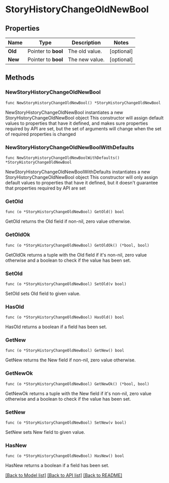 # StoryHistoryChangeOldNewBool

## Properties

Name | Type | Description | Notes
------------ | ------------- | ------------- | -------------
**Old** | Pointer to **bool** | The old value. | [optional] 
**New** | Pointer to **bool** | The new value. | [optional] 

## Methods

### NewStoryHistoryChangeOldNewBool

`func NewStoryHistoryChangeOldNewBool() *StoryHistoryChangeOldNewBool`

NewStoryHistoryChangeOldNewBool instantiates a new StoryHistoryChangeOldNewBool object
This constructor will assign default values to properties that have it defined,
and makes sure properties required by API are set, but the set of arguments
will change when the set of required properties is changed

### NewStoryHistoryChangeOldNewBoolWithDefaults

`func NewStoryHistoryChangeOldNewBoolWithDefaults() *StoryHistoryChangeOldNewBool`

NewStoryHistoryChangeOldNewBoolWithDefaults instantiates a new StoryHistoryChangeOldNewBool object
This constructor will only assign default values to properties that have it defined,
but it doesn't guarantee that properties required by API are set

### GetOld

`func (o *StoryHistoryChangeOldNewBool) GetOld() bool`

GetOld returns the Old field if non-nil, zero value otherwise.

### GetOldOk

`func (o *StoryHistoryChangeOldNewBool) GetOldOk() (*bool, bool)`

GetOldOk returns a tuple with the Old field if it's non-nil, zero value otherwise
and a boolean to check if the value has been set.

### SetOld

`func (o *StoryHistoryChangeOldNewBool) SetOld(v bool)`

SetOld sets Old field to given value.

### HasOld

`func (o *StoryHistoryChangeOldNewBool) HasOld() bool`

HasOld returns a boolean if a field has been set.

### GetNew

`func (o *StoryHistoryChangeOldNewBool) GetNew() bool`

GetNew returns the New field if non-nil, zero value otherwise.

### GetNewOk

`func (o *StoryHistoryChangeOldNewBool) GetNewOk() (*bool, bool)`

GetNewOk returns a tuple with the New field if it's non-nil, zero value otherwise
and a boolean to check if the value has been set.

### SetNew

`func (o *StoryHistoryChangeOldNewBool) SetNew(v bool)`

SetNew sets New field to given value.

### HasNew

`func (o *StoryHistoryChangeOldNewBool) HasNew() bool`

HasNew returns a boolean if a field has been set.


[[Back to Model list]](../README.md#documentation-for-models) [[Back to API list]](../README.md#documentation-for-api-endpoints) [[Back to README]](../README.md)


